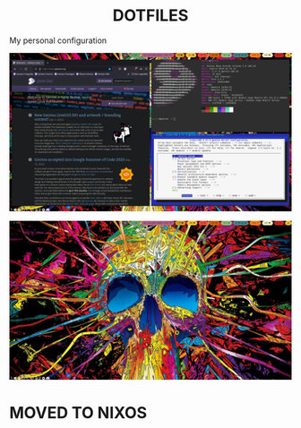 <div align="center"><h1>DOTFILES</h1></div>
My personal configuration
<p align="center"><a href="https://github.com/MattiaG-afk/dotfiles"><img src="https://github.com/MattiaG-afk/dotfiles/raw/main/screenshot.png"></a></p>

<p align="center"><a href="https://github.com/MattiaG-afk/dotfiles"><img src="https://github.com/MattiaG-afk/dotfiles/raw/main/screenshot-2.png"></a></p>

# MOVED TO NIXOS
